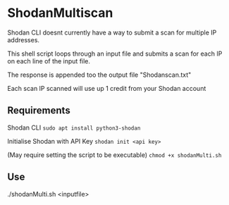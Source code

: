 # ShodanMultiscan
Shodan CLI doesnt currently have a way to submit a scan for multiple IP addresses. 

This shell script loops through an input file and submits a scan for each IP on each line of the input file. 

The response is appended too the output file "Shodanscan.txt"

Each scan IP scanned will use up 1 credit from your Shodan account

## Requirements
Shodan CLI
`sudo apt install python3-shodan`

Initialise Shodan with API Key
`shodan init <api key>`

(May require setting the script to be executable)
`chmod +x shodanMulti.sh`

## Use
./shodanMulti.sh \<inputfile\>

